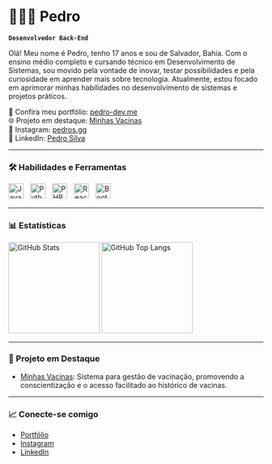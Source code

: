 # 👨🏻‍💻 Pedro

**`Desenvolvedor Back-End`**

Olá! Meu nome é Pedro, tenho 17 anos e sou de Salvador, Bahia. Com o ensino médio completo e cursando técnico em Desenvolvimento de Sistemas, sou movido pela vontade de inovar, testar possibilidades e pela curiosidade em aprender mais sobre tecnologia. Atualmente, estou focado em aprimorar minhas habilidades no desenvolvimento de sistemas e projetos práticos.

🔗 Confira meu portfólio: [pedro-dev.me](https://pedro-dev.me)  
🌐 Projeto em destaque: [Minhas Vacinas](https://minhasvacinas.online)  
📸 Instagram: [pedros.gg](https://www.instagram.com/pedros.gg)  
💼 LinkedIn: [Pedro Silva](http://linkedin.com/in/pedro-silva-bba449315/)

---

### 🛠️ Habilidades e Ferramentas

<img align="left" alt="Java" title="Java" width="30px" style="padding-right: 10px;" src="https://cdn.jsdelivr.net/gh/devicons/devicon/icons/java/java-original.svg" />
<img align="left" alt="Python" title="Python" width="30px" style="padding-right: 10px;" src="https://cdn.jsdelivr.net/gh/devicons/devicon/icons/python/python-original.svg" />
<img align="left" alt="PHP" title="PHP" width="30px" style="padding-right: 10px;" src="https://cdn.jsdelivr.net/gh/devicons/devicon/icons/php/php-original.svg" />
<img align="left" alt="React Native" title="React Native" width="30px" style="padding-right: 10px;" src="https://cdn.jsdelivr.net/gh/devicons/devicon/icons/react/react-original.svg" />
<img align="left" alt="Bootstrap" title="Bootstrap" width="30px" style="padding-right: 10px;" src="https://cdn.jsdelivr.net/gh/devicons/devicon/icons/bootstrap/bootstrap-original.svg" />

<br/>
<br/>

---

### 📊 Estatísticas

<p align="left">
  <img 
    alt="GitHub Stats" 
    height="180em" 
    src="https://github-readme-stats.vercel.app/api?username=pedro-dev&show_icons=true&theme=tokyonight&include_all_commits=true&locale=pt-br" 
  />
  <img 
    alt="GitHub Top Langs" 
    height="180em" 
    src="https://github-readme-stats.vercel.app/api/top-langs/?username=pedro-dev&theme=tokyonight&layout=compact&custom_title=Linguagens&langs_count=6" 
  />
</p>

---

### 🌟 Projeto em Destaque

- [Minhas Vacinas](https://minhasvacinas.online): Sistema para gestão de vacinação, promovendo a conscientização e o acesso facilitado ao histórico de vacinas.

---

### 📈 Conecte-se comigo
- [Portfólio](https://pedro-dev.me)  
- [Instagram](https://www.instagram.com/pedros.gg)  
- [LinkedIn](http://linkedin.com/in/pedro-silva-bba449315/)

